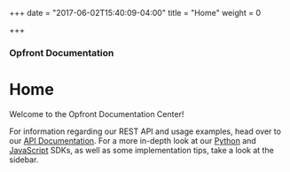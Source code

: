 +++
date = "2017-06-02T15:40:09-04:00"
title = "Home"
weight = 0

+++

### Opfront Documentation

# Home

Welcome to the Opfront Documentation Center!

For information regarding our REST API and usage examples, head over to our [API Documentation](/api). For a more in-depth look at our [Python](/python-sdk) and [JavaScript](/js-sdk) SDKs, as well as some implementation tips, take a look at the sidebar.
